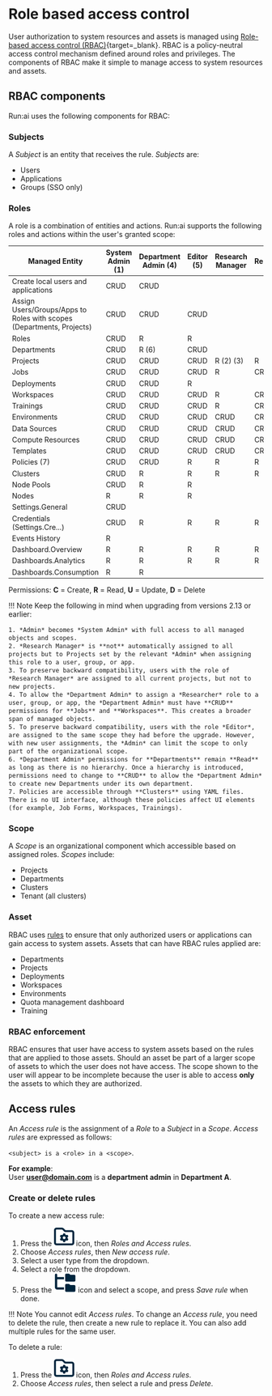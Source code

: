 # Role based access control

User authorization to system resources and assets is managed using [Role-based access control (RBAC)](https://en.wikipedia.org/wiki/Role-based_access_control){target=_blank}. RBAC is a policy-neutral access control mechanism defined around roles and privileges. The components of RBAC make it simple to manage access to system resources and assets.

## RBAC components

Run:ai uses the following components for RBAC:

### Subjects

A *Subject* is an entity that receives the rule. *Subjects* are:

* Users
* Applications
* Groups (SSO only)

### Roles

A role is a combination of entities and actions. Run:ai supports the following roles and actions within the user's granted scope:

| Managed Entity | System Admin (1) | Department Admin (4) | Editor (5) | Research Manager | Researcher | ML Eng. | Viewer | Researcher L1 | Researcher L2 | Environments Admin | Data Sources Admin | Compute Resources Admin | Templates Admin | Department Viewer |
|--|--|--|--|--|--|--|--|--|--|--|--|--|--|--|
| Create local users and applications | CRUD | CRUD |  |  |  |  |  |  |  |  |  |  |  |  |
| Assign Users/Groups/Apps to Roles with scopes (Departments, Projects) | CRUD | CRUD | CRUD |  |  |  |  |  |  |  |  |  |  |  |
| Roles | CRUD | R | R |  |  |  |  |  |  |  |  |  |  |  |
| Departments | CRUD | R (6) | CRUD |  |  | R | R |  |  | R | R | R | R | R |
| Projects | CRUD | CRUD | CRUD | R (2) (3) | R | R | R | R | CRUD | R | R | R | R | R |
| Jobs | CRUD | CRUD | CRUD | R | CRUD |  | R | CRUD | CRUD | R | R | R | R | R |
| Deployments | CRUD | CRUD | R |  |  | CRUD | R |  |  |  |  |  |  | R |
| Workspaces | CRUD | CRUD | CRUD | R | CRUD |  | R | CRUD | CRUD | R | R | R | R | R |
| Trainings | CRUD | CRUD | CRUD | R | CRUD |  | R | CRUD |  | R | R | R | R | R |
| Environments | CRUD | CRUD | CRUD | CRUD | CRUD |  | R | R | R | CRUD | R | R | R | R |
| Data Sources | CRUD | CRUD | CRUD | CRUD | CRUD |  | R | R | R | R | CRUD | R | R | R |
| Compute Resources | CRUD | CRUD | CRUD | CRUD | CRUD |  | R | R | R | R | R | CRUD | R | R |
| Templates | CRUD | CRUD | CRUD | CRUD | CRUD |  | R | R | R | R | R | R | CRUD | R |
| Policies (7) | CRUD | CRUD | R | R | R | R | R | R |  | R | R | R | R | R |
| Clusters | CRUD | R | R | R | R | R | R | R |  | R | R | R | R | R |
| Node Pools | CRUD | R | R |  |  | R | R |  |  |  |  |  |  |  |
| Nodes | R | R | R |  |  | R | R |  |  |  |  |  |  |  |
| Settings.General | CRUD |  |  |  |  |  |  |  |  |  |  |  |  |  |
| Credentials (Settings.Cre...) | CRUD | R | R | R | R | R | R | R |  |  | R |  |  |  |
| Events History | R |  |  |  |  |  |  |  |  |  |  |  |  |  |
| Dashboard.Overview | R | R | R | R | R | R | R | R |   | R | R | R | R | R |
| Dashboards.Analytics | R | R | R | R | R | R | R | R |   | R | R | R | R | R |
| Dashboards.Consumption | R | R |  |  |  |  |  | R |   |  |  |  |  |  |

Permissions:    **C** = Create, **R** = Read, **U** = Update, **D** = Delete

!!! Note
    Keep the following in mind when upgrading from versions 2.13 or earlier:

    1. *Admin* becomes *System Admin* with full access to all managed objects and scopes.
    2. *Research Manager* is **not** automatically assigned to all projects but to Projects set by the relevant *Admin* when assigning this role to a user, group, or app.
    3. To preserve backward compatibility, users with the role of *Research Manager* are assigned to all current projects, but not to new projects.
    4. To allow the *Department Admin* to assign a *Researcher* role to a user, group, or app, the *Department Admin* must have **CRUD** permissions for **Jobs** and **Workspaces**. This creates a broader span of managed objects.
    5. To preserve backward compatibility, users with the role *Editor*, are assigned to the same scope they had before the upgrade. However, with new user assignments, the *Admin* can limit the scope to only part of the organizational scope.
    6. *Department Admin* permissions for **Departments** remain **Read** as long as there is no hierarchy. Once a hierarchy is introduced, permissions need to change to **CRUD** to allow the *Department Admin* to create new Departments under its own department.
    7. Policies are accessible through **Clusters** using YAML files. There is no UI interface, although these policies affect UI elements (for example, Job Forms, Workspaces, Trainings).

### Scope

A *Scope* is an organizational component which accessible based on assigned roles. *Scopes* include:

* Projects
* Departments
* Clusters
* Tenant (all clusters)

### Asset

RBAC uses [rules](#access-rules) to ensure that only authorized users or applications can gain access to system assets. Assets that can have RBAC rules applied are:

* Departments
* Projects
* Deployments
* Workspaces
* Environments
* Quota management dashboard
* Training

### RBAC enforcement

RBAC ensures that user have access to system assets based on the rules that are applied to those assets. Should an asset be part of a larger scope of assets to which the user does not have access. The scope shown to the user will appear to be incomplete because the user is able to access **only** the assets to which they are authorized.

## Access rules

An *Access rule* is the assignment of a *Role* to a *Subject* in a *Scope*. *Access rules* are expressed as follows:

`<subject> is a <role> in a <scope>`.

**For example**:  
User **user@domain.com** is a **department admin** in **Department A**.

### Create or delete rules

To create a new access rule:

1. Press the ![Tools and Settings](../../admin-ui-setup/img/tools-and-settings.svg) icon, then *Roles and Access rules*.
2. Choose *Access rules*, then *New access rule*.
3. Select a user type from the dropdown.
4. Select a role from the dropdown.
5. Press the ![Scope](../../../images/scope-icon.svg) icon and select a scope, and press *Save rule* when done.

!!! Note
    You cannot edit *Access rules*. To change an *Access rule*, you need to delete the rule, then create a new rule to replace it. You can also add multiple rules for the same user.

To delete a rule:

1. Press the ![Tools and Settings](../../admin-ui-setup/img/tools-and-settings.svg) icon, then *Roles and Access rules*.
2. Choose *Access rules*, then select a rule and press *Delete*.
